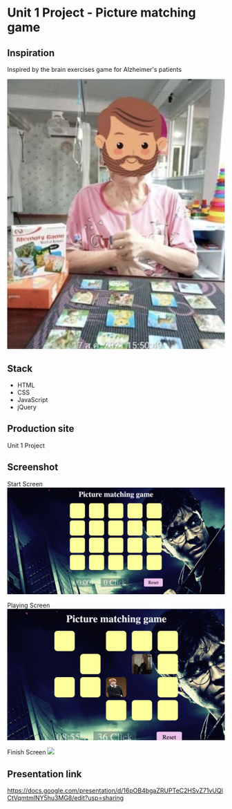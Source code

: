 # Unit 1 Project - Picture matching game

## Inspiration

Inspired by the brain exercises game for Alzheimer's patients

<img src="./img/screenshots/patient.png">

## Stack

- HTML
- CSS
- JavaScript
- jQuery

## Production site

Unit 1 Project

## Screenshot

Start Screen
<img src="./img/screenshots/closedcards.png">

Playing Screen
<img src="./img/screenshots/disappeared.png">

Finish Screen
<img src="./img/screenshots/finish.png">

## Presentation link

https://docs.google.com/presentation/d/16pOB4bgaZRUPTeC2HSvZ71vUQlCtVqmtmlNY5hu3MG8/edit?usp=sharing
